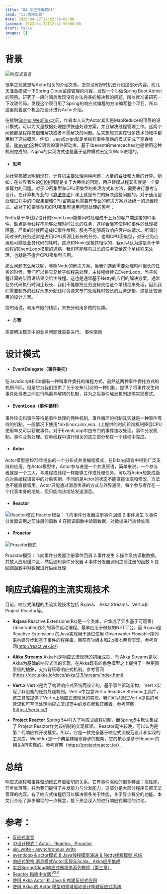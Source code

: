 ```yaml
---
title: "04 响应式编程01"
lead: "11.落地实践"
date: 2023-04-22T12:52:56+08:00
lastmod: 2023-04-22T12:52:56+08:00
draft: false
images: []
---
```



# 背景
![响应式宣言](images/architecture/11-04-01-01.webp)

很早之前就想写Actor相关的介绍文章。怎奈没有好时机去介绍这部分内容。前几天准备研究一下Spring Cloud监控管理的内容，发现一个叫做Spring Boot Admin的项目。研究了一段时间后发现没有办法完美的解决我的问题，所以就准备研究一下改改代码。发现这个项目用了Spring的响应式编程的方法编写整个项目，所以这里就着这个机会把设计进行Actor介绍。

在接触[Spring WebFlux](https://docs.spring.io/spring/docs/current/spring-framework-reference/web-reactive.html#spring-webflux)之前，作者本人认为Actor其实是MapReduce的顶层的设计模式。可以为大量数据处理提供快速处理方案，并且解决线程管理工作。这两个问题都是程序员很难解决或者不愿解决的问题。后来想想其实在很多技术领域中都用到了这些概念。例如：JavaScript就是单线程事件驱动的模式完成了高吞吐量，[libevent](http://libevent.org/)这种C语言的事件驱动库，基于libevent的memcached也是使用这种机制完成的，Nginx的实现方式也是基于这种模式去定义Work进程的。

- #### 思考

从计算机被发明到现在，计算机主要处理两种问题：大量的吞吐和大量的计算。例如：在业界著名的[C10K](https://segmentfault.com/a/1190000007240744)问题是关于大吞吐的问题，用户建模过程其实就是一个要求算力的问题。对于IO密集型和CPU密集型的处理方式和方法，需要进行思考与设计。在计算机专业的《[算法导论](https://book.douban.com/subject/1885170/)》课上就是专门的解决这些问题的。对于通用型处理过程中的IO密集型和CPU密集型也需要有专业的解决方案以及统一的思维模式。故对于IO密集型和CPU密集型通用问题处理的思考：

Netty基于单线程设计的EventLoop能够同时处理成千上万的客户端连接的IO事件，缺点是单线程不能够处理时间过长的任务，这样会阻塞使得IO事件的处理被阻塞，严重的时候回造成IO事件堆积，服务不能够高效响应客户端请求。所谓时间过长的任务通常是占用CPU资源比较长的任务，也即CPU密集型，对于业务应用也可能是业务代码的耗时。这点和Node是极其相似的，我可以认为这是基于单线程的EventLoop模型的通病，我们不能够将过长的任务交给这个单线程来处理，也就是不适合CPU密集型应用。

那么问题怎么解决呢，参照Node的解决方案，当我们遇到需要处理时间很长的任务的时候，我们可以将它交给子线程来处理，主线程继续去EventLoop，当子线程计算完毕再讲结果交给主线程。这也是通常基于Netty的应用的解决方案，通常业务代码执行时间比较长，我们不能够把业务逻辑交给这个单线程来处理，因此我们需要额外的线程池来分配线程资源来专门处理耗时较长的业务逻辑，这是比较通用的设计方案。

换句话说，利用有限的线程，来充分利用多核的优势。

- #### 方案

需要解决现实中的业务问题就需要进行。
事件驱动

# 设计模式

- #### EventDelegate（事件委托）
在JavaScript和C#都有一种叫事件委托的编程方式。虽然这两种事件委托方式的机制不同，但是它为我们提供了关于发布/订阅的一种机制。提供了将事件发生和事件处理者之间进行隔离与解耦的机制，并为之后事件触发机制提供实现模式。

- #### EventLoop（事件循环）
事件轮询和事件等待是事件处理的两种机制，事件循环的机制其实就是一种事件等待的机制。一般情况下使用*nix(linux,unix,win...)上提供的时间轮询机制降低CPU使用率又可以获取事件。对于EventLoop中由专门的事件接收处理，事件分发机制，事件业务处理。在单线程中进行相关的这三部分都在一个线程中完成。

- #### Actor
Actor模型是1973年提出的一个分布式并发编程模式，在Erlang语言中得到广泛支持和应用。在Actor模型中，Actor参与者是一个并发原语，简单来说，一个参与者就是一个工人，与进程或线程一样能够工作或处理任务。可以将Actor想象成面向对象编程语言中的对象实例，不同的是Actor的状态不能直接读取和修改，方法也不能直接调用。Actor只能通过消息传递的方式与外界通信。每个参与者存在一个代表本身的地址，但只能向该地址发送消息。

- #### Reactor
![Reactor模式](images/architecture/11-04-01-02.webp)
Reactor模型： 
1.向事件分发器注册事件回调 
2.事件发生 
3.事件分发器调用之前注册的函数 
4.在回调函数中读取数据，对数据进行后续处理

- #### Proactor
![Proactor模式](images/architecture/11-04-01-03.webp)

Proactor模型： 
1.向事件分发器注册事件回调 
2.事件发生 
3.操作系统读取数据，并放入应用缓冲区，然后通知事件分发器 
4.事件分发器调用之前注册的函数 
5.在回调函数中对数据进行后续处理  


# 响应式编程的主流实现技术
目前，响应式编程的主流实现技术包括 Rxjava、 Akka Streams、Vert.x和Project Reactor等。

- **Rxjava**
Reactive Extensions(Rx)是一个类库，它集成了异步基于可观察( Observable)序列的事件驱动编程，最早应用于微软的NET平台。而 Rxjava是 Reactive Extensions 的Java实现用于通过使用 Observable/ Flowable序列来构建异步和基于事件的程序库，目前有1x版本和2.x版本两套实现。参考官网(http://reactivex.io/)

- **Akka Streams**
Akka也是响应式流规范的初始成员，而 Akka Streams是以Akka为基础的响应式流的实现，在Akka现有的角色模型之上提供了一种更高层级的抽象，支持背压等响应式机制。参考官网(https://doc.akka.io/docs/akka/2.5/stream/index.html)

- **Vert.x**
Vert.x是为了构建响应式系统而设计的，基于事件驱动架构， Vert x实现了非阻塞的任务处理机制。Vert.x中包含Vert.x Reactive Streams工具库，该工具库提供了Vert.x上响应式流规范的实现。我们可以通过Vert.x提供的可读流和可写流处理响应式流规范中的发布者和订阅者。参考官网(https://vertx.io/)

- **Project Reactor**
Spring 5中引入了响应式编程机制，而Spring5中默认集成了 Project Reactor作为该机制的实现框架。 Reactor诞生较晚，可以认为是第二代响应式开发框架。所以，它是一款完全基于响应式流规范设计和实现的工具库。WebFlux是一个典型非阻塞异步的框架，它的核心是基于Reactor的相关API实现的。参考官网（https://projectreactor.io/）

# 总结

响应式编程和[事件驱动模式](https://www.jianshu.com/p/dbccd0d33a74)有着密切的关系。它有事件驱动的很多特点：高性能，异步处理等。并为我们提供了并发能力与分发能力，这部分是大部分程序员都无法管理的内容。有了响应式编程后可以解决很多关于性能，关于异步拆分的功能。本文只介绍了异步编程的一点概念，接下来会深入的进行响应式编程的讨论。

# 参考：
- [反应式宣言](https://www.reactivemanifesto.org/zh-CN)
- [IO设计模式：Actor、Reactor、Proactor](http://itindex.net/detail/58793-io-%E8%AE%BE%E8%AE%A1%E6%A8%A1%E5%BC%8F-actor)
- [aio_write - asynchronous write](http://www.man7.org/linux/man-pages/man3/aio_write.3.html)
- [eventloop & actor模式 & Java线程模型演进 & Netty线程模型 总结](https://www.cnblogs.com/charlesblc/p/6248161.html)
- [响应式架构:消息模式Actor实现与Scala、Akka应用集成](https://book.douban.com/subject/26829063/)
- [实战SpringCloud响应式微服务系列教程（第三章）](https://blog.csdn.net/weixin_38405253/article/details/100116771)
- [ Reactor 指南中文版<sup>V2.0</sup>](http://projectreactor.mydoc.io/?t=44480)
- [使用 Akka Actor 和 Java 8 构建反应式应用](https://www.infoq.cn/article/Building-Reactive-Applications-with-Akka)
- [使用 Akka 的 Actor 模型和领域驱动设计构建反应式系统](https://www.infoq.cn/article/Reactive-Systems-Akka-Actors-DomainDrivenDesign/)
